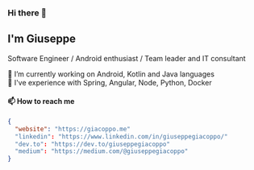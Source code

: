 ### Hi there 👋

## I'm Giuseppe
Software Engineer / Android enthusiast / Team leader and IT consultant

🔭 I’m currently working on Android, Kotlin and Java languages<br />
🌱 I've experience with Spring, Angular, Node, Python, Docker <br />
#### 📫 How to reach me
```json
{
  "website": "https://giacoppo.me"
  "linkedin": "https://www.linkedin.com/in/giuseppegiacoppo/"
  "dev.to": "https://dev.to/giuseppegiacoppo"
  "medium": "https://medium.com/@giuseppegiacoppo"
}
```
<!--
**GiuseppeGiacoppo/GiuseppeGiacoppo** is a ✨ _special_ ✨ repository because its `README.md` (this file) appears on your GitHub profile.

Here are some ideas to get you started:

- 🔭 I’m currently working on ...
- 🌱 I’m currently learning ...
- 👯 I’m looking to collaborate on ...
- 🤔 I’m looking for help with ...
- 💬 Ask me about ...
- 📫 How to reach me: ...
- 😄 Pronouns: ...
- ⚡ Fun fact: ...
-->
